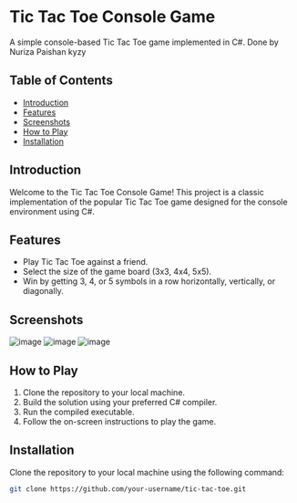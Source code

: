 # Tic Tac Toe Console Game

A simple console-based Tic Tac Toe game implemented in C#. Done by Nuriza Paishan kyzy

## Table of Contents
- [Introduction](#introduction)
- [Features](#features)
- [Screenshots](#screenshots)
- [How to Play](#how-to-play)
- [Installation](#installation)
  
## Introduction

Welcome to the Tic Tac Toe Console Game! This project is a classic implementation of the popular Tic Tac Toe game designed for the console environment using C#.

## Features

- Play Tic Tac Toe against a friend.
- Select the size of the game board (3x3, 4x4, 5x5).
- Win by getting 3, 4, or 5 symbols in a row horizontally, vertically, or diagonally.

## Screenshots

![image](https://github.com/PaishankyzyNuriza/tic-tac-toe/assets/73305001/e89d2cf4-9e53-4269-b5f0-8cf964b3ef03)
![image](https://github.com/PaishankyzyNuriza/tic-tac-toe/assets/73305001/6820d18b-8a96-44a3-ac7c-f6f4d244abe4)
![image](https://github.com/PaishankyzyNuriza/tic-tac-toe/assets/73305001/0a499d0e-ea91-4852-b0fb-026dcf660ed5)


## How to Play

1. Clone the repository to your local machine.
2. Build the solution using your preferred C# compiler.
3. Run the compiled executable.
4. Follow the on-screen instructions to play the game.

## Installation

Clone the repository to your local machine using the following command:

```bash
git clone https://github.com/your-username/tic-tac-toe.git
